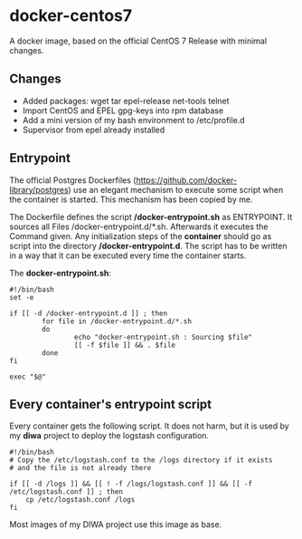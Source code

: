 # docker-centos7

A docker image, based on the official CentOS 7 Release with minimal changes.

## Changes
* Added packages: wget tar epel-release net-tools telnet
* Import CentOS and EPEL gpg-keys into rpm database
* Add a mini version of my bash environment to /etc/profile.d
* Supervisor from epel already installed

## Entrypoint

The official Postgres Dockerfiles (https://github.com/docker-library/postgres) use 
an elegant mechanism to execute some script when the container is started. This 
mechanism has been copied by me.

The Dockerfile defines the script **/docker-entrypoint.sh** as ENTRYPOINT. It sources all Files /docker-entrypoint.d/\*.sh.
Afterwards it executes the Command given. Any initialization steps of the **container** should go as script into
the directory **/docker-entrypoint.d**. The script has to be written in a way that it can be executed every time the container starts.

The **docker-entrypoint.sh**:

	#!/bin/bash
	set -e

	if [[ -d /docker-entrypoint.d ]] ; then
			for file in /docker-entrypoint.d/*.sh
			do
					echo "docker-entrypoint.sh : Sourcing $file"
					[[ -f $file ]] && . $file
			done
	fi

	exec "$@"

## Every container's entrypoint script

Every container gets the following script. It does not harm, but it is used by my **diwa** project to deploy the logstash
configuration.

	#!/bin/bash
	# Copy the /etc/logstash.conf to the /logs directory if it exists
	# and the file is not already there                                                                                                                                                                                                                                           
	
	if [[ -d /logs ]] && [[ ! -f /logs/logstash.conf ]] && [[ -f /etc/logstash.conf ]] ; then
		cp /etc/logstash.conf /logs
	fi

Most images of my DIWA project use this image as base.
